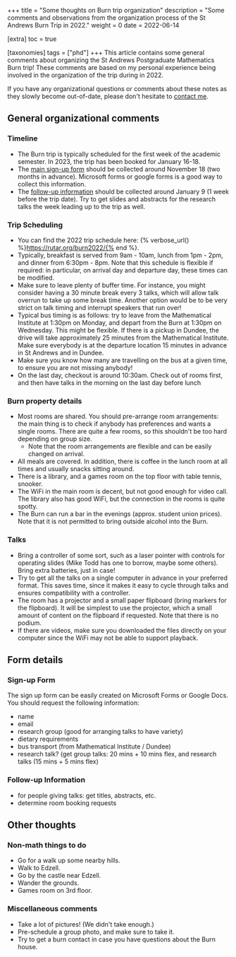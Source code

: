 +++
title = "Some thoughts on Burn trip organization"
description = "Some comments and observations from the organization process of the St Andrews Burn Trip in 2022."
weight = 0
date = 2022-06-14

[extra]
toc = true

[taxonomies]
tags = ["phd"]
+++
This article contains some general comments about organizing the St Andrews Postgraduate Mathematics Burn trip!
These comments are based on my personal experience being involved in the organization of the trip during in 2022.

If you have any organizational questions or comments about these notes as they slowly become out-of-date, please don't hesitate to [contact me](mailto:alex@rutar.org).

## General organizational comments
### Timeline
- The Burn trip is typically scheduled for the first week of the academic semester.
  In 2023, the trip has been booked for January 16-18.
- The [main sign-up form](#sign-up-form) should be collected around November 18 (two months in advance).
  Microsoft forms or google forms is a good way to collect this information.
- The [follow-up information](#follow-up-information) should be collected around January 9 (1 week before the trip date).
  Try to get slides and abstracts for the research talks the week leading up to the trip as well.

### Trip Scheduling
- You can find the 2022 trip schedule here: {% verbose_url() %}https://rutar.org/burn2022/{% end %}.
- Typically, breakfast is served from 9am - 10am, lunch from 1pm - 2pm, and dinner from 6:30pm - 8pm.
  Note that this schedule is flexible if required: in particular, on arrival day and departure day, these times can be modified.
- Make sure to leave plenty of buffer time.
  For instance, you might consider having a 30 minute break every 3 talks, which will allow talk overrun to take up some break time.
  Another option would be to be very strict on talk timing and interrupt speakers that run over!
- Typical bus timing is as follows: try to leave from the Mathematical Institute at 1:30pm on Monday, and depart from the Burn at 1:30pm on Wednesday.
  This might be flexible.
  If there is a pickup in Dundee, the drive will take approximately 25 minutes from the Mathematical Institute.
  Make sure everybody is at the departure location 15 minutes in advance in St Andrews and in Dundee.
- Make sure you know how many are travelling on the bus at a given time, to ensure you are not missing anybody!
- On the last day, checkout is around 10:30am.
  Check out of rooms first, and then have talks in the morning on the last day before lunch

### Burn property details
- Most rooms are shared.
  You should pre-arrange room arrangements: the main thing is to check if anybody has preferences and wants a single rooms.
  There are quite a few rooms, so this shouldn't be too hard depending on group size.
    - Note that the room arrangements are flexible and can be easily changed on arrival.
- All meals are covered.
  In addition, there is coffee in the lunch room at all times and usually snacks sitting around.
- There is a library, and a games room on the top floor with table tennis, snooker.
- The WiFi in the main room is decent, but not good enough for video call.
  The library also has good WiFi, but the connection in the rooms is quite spotty.
- The Burn can run a bar in the evenings (approx. student union prices).
  Note that it is not permitted to bring outside alcohol into the Burn.

### Talks
- Bring a controller of some sort, such as a laser pointer with controls for operating slides (Mike Todd has one to borrow, maybe some others).
  Bring extra batteries, just in case!
- Try to get all the talks on a single computer in advance in your preferred format.
  This saves time, since it makes it easy to cycle through talks and ensures compatibility with a controller.
- The room has a projector and a small paper flipboard (bring markers for the flipboard).
  It will be simplest to use the projector, which a small amount of content on the flipboard if requested.
  Note that there is no podium.
- If there are videos, make sure you downloaded the files directly on your computer since the WiFi may not be able to support playback.

## Form details
### Sign-up Form
The sign up form can be easily created on Microsoft Forms or Google Docs.
You should request the following information:
- name
- email	
- research group (good for arranging talks to have variety)
- dietary requirements
- bus transport (from Mathematical Institute / Dundee)
- research talk? (get group talks: 20 mins + 10 mins flex, and research talks (15 mins + 5 mins flex)

### Follow-up Information
- for people giving talks: get titles, abstracts, etc.
- determine room booking requests

## Other thoughts
### Non-math things to do
- Go for a walk up some nearby hills.
- Walk to Edzell.
- Go by the castle near Edzell.
- Wander the grounds.
- Games room on 3rd floor.

### Miscellaneous comments
- Take a lot of pictures! (We didn't take enough.)
- Pre-schedule a group photo, and make sure to take it.
- Try to get a burn contact in case you have questions about the Burn house.


